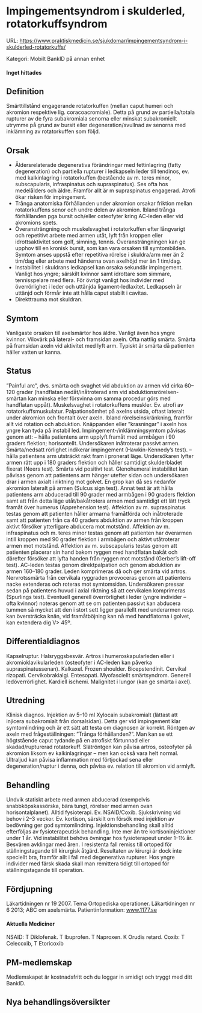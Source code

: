 # Impingementsyndrom i skulderled, rotatorkuffsyndrom

URL: https://www.praktiskmedicin.se/sjukdomar/impingementsyndrom-i-skulderled-rotatorkuffs/



Kategori: Mobilt BankID på annan enhet

#### Inget hittades

## Definition

Smärttillstånd engagerande rotatorkuffen (mellan caput humeri och akromion respektive lig. coracoacromiale). Detta på grund av partiella/totala rupturer av de fyra subakromiala senorna eller minskat subakromiellt utrymme på grund av bursit eller degeneration/svullnad av senorna med inklämning av rotatorkuffen som följd. 

## Orsak

* Åldersrelaterade degenerativa förändringar med fettinlagring (fatty degeneration) och partiella rupturer i ledkapseln leder till tendinos, ev. med kalkinlagring i rotatorkuffen (bestående av m. teres minor, subscapularis, infraspinatus och supraspinatus). Ses ofta hos medelålders och äldre. Framför allt är m supraspinatus engagerad. Atrofi ökar risken för impingement.
* Trånga anatomiska förhållanden under akromion orsakar friktion mellan rotatorkuffens senor och undre delen av akromion. Ibland trånga förhållanden pga bursit och/eller osteofyter kring AC-leden eller vid akromions spets.
* Överansträngning och muskelsvaghet i rotatorkuffen efter långvarigt och repetitivt arbete med armen utåt, lyft från kroppen eller idrottsaktivitet som golf, simning, tennis. Överansträngningen kan ge upphov till en kronisk bursit, som kan vara orsaken till symtombilden. Symtom anses uppstå efter repetitiva rörelse i skuldra/arm mer än 2 tim/dag eller arbete med händerna ovan axelhöjd mer än 1 tim/dag.
* Instabilitet i skuldrans ledkapsel kan orsaka sekundär impingement. Vanligt hos yngre; särskilt kvinnor samt idrottare som simmare, tennisspelare med flera. För övrigt vanligt hos individer med överrörlighet i leder och uttänjda ligament-ledlaxitet. Ledkapseln är uttänjd och förmår inte att hålla caput stabilt i cavitas.
* Direkttrauma mot skuldran.

## Symtom

Vanligaste orsaken till axelsmärtor hos äldre. Vanligt även hos yngre kvinnor. Vilovärk på lateral- och framsidan axeln. Ofta nattlig smärta. Smärta på framsidan axeln vid aktivitet med lyft arm. Typiskt är smärta då patienten häller vatten ur kanna.

## Status

”Painful arc”, dvs. smärta och svaghet vid abduktion av armen vid cirka 60–120 grader (handflatan nedåt/inåtroterad arm vid abduktionsrörelsen- smärtan kan minska eller försvinna om samma procedur görs med handflatan uppåt). Muskelsvaghet i rotatorkuffens muskler. Ev. atrofi av rotatorkuffsmuskulatur. Palpationsömhet på axelns utsida, oftast lateralt under akromion och frontalt över axeln. Ibland rörelseinskränkning, framför allt vid rotation och abduktion.
Knäppanden eller ”krasningar” i axeln hos yngre kan tyda på instabil led.
Impingement-/inklämningsymtom påvisas genom att:
– hålla patientens arm upplyft framåt med armbågen i 90 graders flektion; horisontellt. Undersökaren inåtroterar passivt armen. Smärta/nedsatt rörlighet indikerar impingement (Hawkin-Kennedy’s test).
– hålla patientens arm utsträckt rakt fram i pronerat läge. Undersökaren lyfter armen rätt upp i 180 graders flektion och håller samtidigt skulderbladet fixerat (Neers test). Smärta vid positivt test.
Glenohumeral instabilitet kan påvisas genom att patientens arm hänger utefter sidan och undersökaren drar i armen axialt i riktning mot golvet. En grop kan då ses nedanför akromion lateralt på armen (Sulcus sign test).
Annat test är att hålla patientens arm abducerad till 90 grader med armbågen i 90 graders flektion samt att från detta läge utåt/bakåtrotera armen med samtidigt ett lätt tryck framåt över humerus (Apprehension test).
Affektion av m. supraspinatus testas genom att patienten håller armarna framåtförda och inåtroterade samt att patienten från ca 40 graders abduktion av armen från kroppen aktivt försöker ytterligare abducera mot motstånd.
Affektion av m. infraspinatus och m. teres minor testas genom att patienten har överarmen intill kroppen med 90 grader flektion i armbågen och aktivt utåtroterar armen mot motstånd.
Affektion av m. subscapularis testas genom att patienten placerar sin hand bakom ryggen med handflatan bakåt och därefter försöker att lyfta handen från ryggen mot motstånd (Gerber’s lift-off test).
AC-leden testas genom direktpalpation och genom abduktion av armen 160–180 grader. Leden komprimeras då och ger smärta vid artros.
Nervrotssmärta från cervikala ryggraden provoceras genom att patientens nacke extenderas och roteras mot symtomsidan. Undersökaren pressar sedan på patientens huvud i axial riktning så att cervikalen komprimeras (Spurlings test).
Eventuell generell överrörlighet i leder (yngre individer – ofta kvinnor) noteras genom att se om patienten passivt kan abducera tummen så mycket att den i stort sett ligger parallellt med underarmen resp. kan översträcka knän, vid framåtböjning kan nå med handflatorna i golvet, kan extendera dig V> 45º.

## Differentialdiagnos

Kapselruptur. Halsryggsbesvär. Artros i humeroskapularleden eller i akromioklavikularleden (osteofyter i AC-leden kan påverka supraspinatussenan). Kalkaxel. Frozen shoulder. Bicepstendinit. Cervikal rizopati. Cervikobrakialgi. Entesopati. Myofasciellt smärtsyndrom. Generell ledöverrörlighet. Kardiell ischemi. Malignitet i lungor (kan ge smärta i axel).

## Utredning

Klinisk diagnos. Injektion av 5–10 ml Xylocain subakromialt (lättast att injicera subakromialt från dorsalsidan). Detta ger vid impingement klar symtomlindring och är ett sätt att testa om diagnosen är korrekt.
Röntgen av axeln med frågeställningen: ”Trånga förhållanden?”. Man kan se ett högtstående caput tydande på en atrofiskt förtunnad eller skadad/rupturerad rotatorkuff. Slätröntgen kan påvisa artros, osteofyter på akromion liksom ev kalkinlagringar – men kan också vara helt normal.
Ultraljud kan påvisa inflammation med förtjockad sena eller degeneration/ruptur i denna, och påvisa ev. relation till akromion vid armlyft.

## Behandling

Undvik statiskt arbete med armen abducerad (exempelvis snabbköpskassörska, bära tungt, rörelser med armen ovan horisontalplanet). Alltid fysioterapi. Ev. NSAID/Coxib. Sjukskrivning vid behov i 2–3 veckor.
Ev. kortison, särskilt om försök med injektion av bedövning ger god symtomlindring. Injektionsbehandling skall alltid efterföljas av fysioterapeutisk behandling. Inte mer än tre kortisoninjektioner under 1 år.
Vid instabilitet behövs övningar hos fysioterapeut under 1–1½ år. Besvären avklingar med åren.
I resistenta fall remiss till ortoped för ställningstagande till kirurgisk åtgärd. Resultaten av kirurgi är dock inte speciellt bra, framför allt i fall med degenerativa rupturer. Hos yngre individer med färsk skada skall man remittera tidigt till ortoped för ställningstagande till operation.

## Fördjupning

Läkartidningen nr 19 2007. Tema Ortopediska operationer. Läkartidningen nr 6 2013; ABC om axelsmärta.
Patientinformation: www.1177.se

#### Aktuella Mediciner

NSAID: T Diklofenak. T Ibuprofen. T Naproxen. K Orudis retard.
Coxib: T Celecoxib, T Etoricoxib 

## PM-medlemskap

Medlemskapet är kostnadsfritt och du loggar in smidigt och tryggt med ditt BankID.

## Nya behandlingsöversikter

